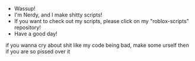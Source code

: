 - Wassup!
- I'm Nerdy, and I make shitty scripts!
- If you want to check out my scripts, please click on my "roblox-scripts" repository!
- Have a good day!

if you wanna cry about shit like my code being bad, make some urself then if you are so pissed over it

<!---
nerdyparadise/nerdyparadise is a ✨ special ✨ repository because its `README.md` (this file) appears on your GitHub profile.
You can click the Preview link to take a look at your changes.
--->
